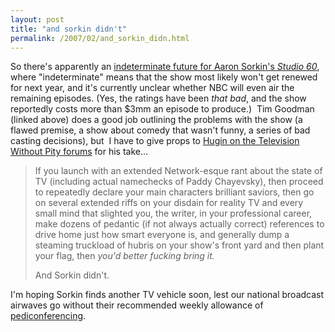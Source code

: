 ```yaml
---
layout: post
title: "and sorkin didn't"
permalink: /2007/02/and_sorkin_didn.html
---
```


<p>So there's apparently an <a href="http://www.sfgate.com/cgi-bin/article.cgi?file=/chronicle/archive/2007/02/19/DDGDFO5N2Q1.DTL">indeterminate future for Aaron Sorkin's <em>Studio 60</em></a>, where &quot;indeterminate&quot; means that the show most likely won't get renewed for next year, and it's currently unclear whether NBC will even air the remaining episodes. (Yes, the ratings have been <em>that bad</em>, and the show reportedly costs more than $3mm an episode to produce.)&nbsp; Tim Goodman (linked above) does a good job outlining the problems with the show (a flawed premise, a show about comedy that wasn't funny, a series of bad casting decisions), but&nbsp; I have to give props to <a href="http://forums.televisionwithoutpity.com/index.php?s=&amp;showtopic=3143647&amp;view=findpost&amp;p=7200468">Hugin on the Television Without Pity forums</a> for his take...</p><blockquote><p>If you launch with an extended Network-esque rant about the state of TV
(including actual namechecks of Paddy Chayevsky), then proceed to
repeatedly declare your main characters brilliant saviors, then go on
several extended riffs on your disdain for reality TV and every small
mind that slighted you, the writer, in your professional career, make
dozens of pedantic (if not always actually correct) references to drive
home just how smart everyone is, and generally dump a steaming
truckload of hubris on your show's front yard and then plant your flag,
then <em>you'd better fucking bring it.</em></p>

<p>And Sorkin didn't.</p></blockquote><p>I'm hoping Sorkin finds another TV vehicle soon, lest our national broadcast airwaves go without their recommended weekly allowance of&nbsp; <a href="http://www.google.com/search?q=pediconferencing">pediconferencing</a>.</p>


